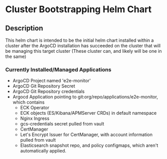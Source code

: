 # Cluster Bootstrapping Helm Chart

## Description

This helm chart is intended to be the initial helm chart installed within a cluster after the ArgoCD installation has succeeded on the cluster that will be managing this target cluster (These cluster can, and likely will be one in the same)

### Currently Installed/Managed Applications

* ArgoCD Project named 'e2e-monitor'
* ArgoCD Git Repository Secret
* ArgoCD Git Repository credentials
* Argocd Application pointing to git:org/repo/applications/e2e-monitor, which contains
    * ECK Operator
    * ECK objects  (ES/Kibana/APMServer CRDs) in default namespace
    * Nginx Ingress
    * gcs-credentials secret pulled from vault
    * CertManager
    * Let's Encrypt Issuer for CertManager, with account information pulled from vault
    * Elasticsearch snapshot repo, and policy configmaps, which aren't automatically applied.
